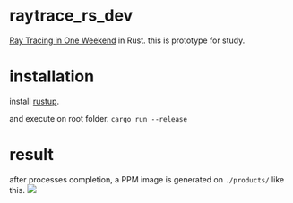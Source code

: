 # raytrace_rs_dev
[Ray Tracing in One Weekend](https://raytracing.github.io/books/RayTracingInOneWeekend.html) in Rust.
this is prototype for study.

# installation
install [rustup](https://www.rust-lang.org/ja/tools/install).

and execute on root folder.
```cargo run --release```

# result
after processes completion, a PPM image is generated on `./products/` like this.
![](./asset/test.png)